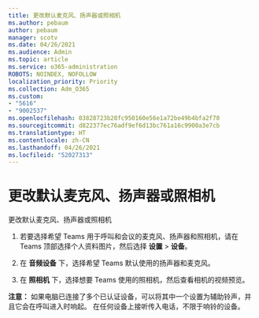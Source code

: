 ```yaml
---
title: 更改默认麦克风、扬声器或照相机
ms.author: pebaum
author: pebaum
manager: scotv
ms.date: 04/26/2021
ms.audience: Admin
ms.topic: article
ms.service: o365-administration
ROBOTS: NOINDEX, NOFOLLOW
localization_priority: Priority
ms.collection: Adm_O365
ms.custom:
- "5616"
- "9002537"
ms.openlocfilehash: 03828723b28fc950160e56e1a72be49b4bfa2f70
ms.sourcegitcommit: d822377ec76adf9ef6d13bc761a16c9900a3e7cb
ms.translationtype: HT
ms.contentlocale: zh-CN
ms.lasthandoff: 04/26/2021
ms.locfileid: "52027313"
---
```

# <a name="change-your-default-mic-speaker-or-camera"></a>更改默认麦克风、扬声器或照相机

更改默认麦克风、扬声器或照相机

1. 若要选择希望 Teams 用于呼叫和会议的麦克风、扬声器和照相机，请在 Teams 顶部选择个人资料图片，然后选择 **设置** > **设备**。

1. 在 **音频设备** 下，选择希望 Teams 默认使用的扬声器和麦克风。 

1. 在 **照相机** 下，选择想要 Teams 使用的照相机，然后查看相机的视频预览。 

**注意：** 如果电脑已连接了多个已认证设备，可以将其中一个设置为辅助铃声，并且它会在呼叫进入时响起。 在任何设备上接听传入电话，不限于响铃的设备。